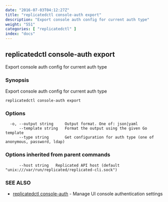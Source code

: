 ```yaml
---
date: "2016-07-03T04:12:27Z"
title: "replicatedctl console-auth export"
description: "Export console auth config for current auth type"
weight: "551"
categories: [ "replicatedctl" ]
index: "docs"
---
```


## replicatedctl console-auth export

Export console auth config for current auth type

### Synopsis


Export console auth config for current auth type

```
replicatedctl console-auth export
```

### Options

```
  -o, --output string     Output format. One of: json|yaml
      --template string   Format the output using the given Go template
      --type string       Get configuration for auth type (one of anonymous, password, ldap)
```

### Options inherited from parent commands

```
      --host string   Replicated API host (default "unix:///var/run/replicated/replicated-cli.sock")
```

### SEE ALSO
* [replicatedctl console-auth](/api/replicatedctl/replicatedctl_console-auth/)	 - Manage UI console authentication settings

